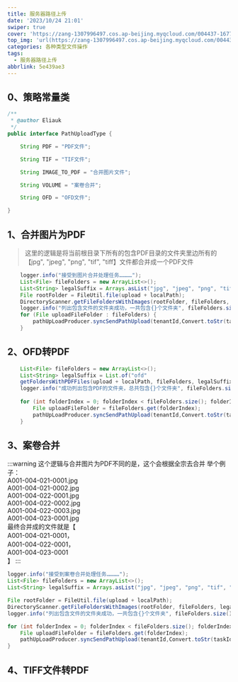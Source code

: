 ```yaml
---
title: 服务器路径上传
date: '2023/10/24 21:01'
swiper: true
cover: 'https://zang-1307996497.cos.ap-beijing.myqcloud.com/004437-1677775477ee49.jpg'
top_img: 'url(https://zang-1307996497.cos.ap-beijing.myqcloud.com/004437-1677775477ee49.jpg)'
categories: 各种类型文件操作
tags:
  - 服务器路径上传
abbrlink: 5e439ae3
---
```


## 0、策略常量类
```java
/**
 * @author Eliauk
 */
public interface PathUploadType {

    String PDF = "PDF文件";

    String TIF = "TIF文件";

    String IMAGE_TO_PDF = "合并图片文件";

    String VOLUME = "案卷合并";

    String OFD = "OFD文件";

}
```

<a name="zQ4eH"></a>

## 1、合并图片为PDF

> 这里的逻辑是将当前根目录下所有的包含PDF目录的文件夹里边所有的【jpg", "jpeg", "png", "tif", "tiff】文件都合并成一个PDF文件

```java
	logger.info("接受到图片合并处理任务…………");
	List<File> fileFolders = new ArrayList<>();
	List<String> legalSuffix = Arrays.asList("jpg", "jpeg", "png", "tif", "tiff"
	File rootFolder = FileUtil.file(upload + localPath);
	DirectoryScanner.getFileFoldersWithImages(rootFolder, fileFolders, legalSuffix);
	logger.info("列出包含文件的文件夹成功，一共包含{}个文件夹", fileFolders.size()
	for (File uploadFileFolder : fileFolders) {
	    pathUpLoadProducer.syncSendPathUpload(tenantId,Convert.toStr(taskId),null,Convert.toStr(uploadFileFolder),Convert.toStr(overWrite),PathUploadType.IMAGE_TO_PDF);
	}
```

<a name="GrMaP"></a>

## 2、OFD转PDF

```java
	List<File> fileFolders = new ArrayList<>();
	List<String> legalSuffix = List.of("ofd"
	getFoldersWithPDFFiles(upload + localPath, fileFolders, legalSuffix);
	logger.info("成功列出包含PDF的文件夹，总共包含{}个文件夹", fileFolders.size());
	
	for (int folderIndex = 0; folderIndex < fileFolders.size(); folderIndex++) {
	    File uploadFileFolder = fileFolders.get(folderIndex);
	    pathUpLoadProducer.syncSendPathUpload(tenantId,Convert.toStr(taskId),null,Convert.toStr(uploadFileFolder),Convert.toStr(overWrite),PathUploadType.OFD);
	}
```

<a name="ktU3W"></a>

## 3、案卷合并

:::warning
这个逻辑与合并图片为PDF不同的是，这个会根据全宗去合并 举个例子：<br />A001-004-021-0001.jpg<br />A001-004-021-0002.jpg<br />A001-004-022-0001.jpg<br />A001-004-022-0002.jpg<br />A001-004-022-0003.jpg<br />A001-004-023-0001.jpg<br />最终合并成的文件就是【<br />A001-004-021-0001，<br />A001-004-022-0001，<br />A001-004-023-0001<br />】
:::

```java
logger.info("接受到案卷合并处理任务…………");
List<File> fileFolders = new ArrayList<>();
List<String> legalSuffix = Arrays.asList("jpg", "jpeg", "png", "tif", "tiff");

File rootFolder = FileUtil.file(upload + localPath);
DirectoryScanner.getFileFoldersWithImages(rootFolder, fileFolders, legalSuffix);
logger.info("列出包含文件的文件夹成功，一共包含{}个文件夹", fileFolders.size());

for (int folderIndex = 0; folderIndex < fileFolders.size(); folderIndex++) {
    File uploadFileFolder = fileFolders.get(folderIndex);
    pathUpLoadProducer.syncSendPathUpload(tenantId,Convert.toStr(taskId),null,Convert.toStr(uploadFileFolder),Convert.toStr(overWrite),PathUploadType.VOLUME);
}
```

<a name="wQQw6"></a>

## 4、TIFF文件转PDF


